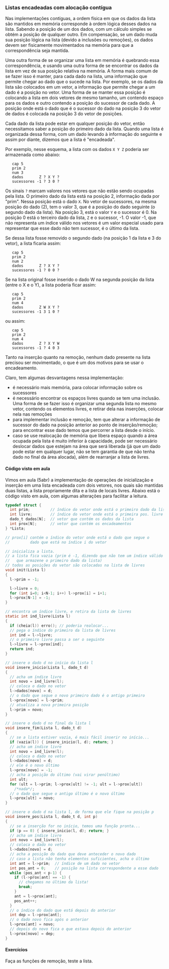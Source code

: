 ### Listas encadeadas com alocação contígua

Nas implementações contíguas, a ordem física em que os dados da lista são mantidos em memória corresponde à ordem lógica desses dados na lista.
Sabendo a posição de um dos dados, com um cálculo simples se obtém a posição de qualquer outro.
Em compensação, se um dado muda sua posição lógica na lista (devido a inclusões ou remoções), os dados devem ser fisicamente movimentados na memória para que a correspondência seja mantida.

Uma outra forma de se organizar uma lista em memória é quebrando essa correspondência, e usando uma outra forma de se encontrar os dados da lista em vez de sua posição relativa na memória.
A forma mais comum de se fazer isso é manter, para cada dado na lista, uma informação que permite chegar ao dado que o sucede na lista.
Por exemplo, se os dados da lista são colocados em um vetor, a informação que permite chegar a um dado é a posição no vetor.
Uma forma de se manter essa posição é colocando a lista em dois vetores de mesmo tamanho, um contendo espaço para os dados e outro contendo a posição do sucessor de cada dado. A posição onde está o dado que é o sucessor do dado na posição 3 do vetor de dados é colocada na posição 3 do vetor de posições. 

Cada dado da lista pode estar em qualquer posição do vetor, então necessitamos saber a posição do primeiro dado da lista.
Quando uma lista é organizada dessa forma, com um dado levando à informação do seguinte e assim por diante, dizemos que a lista é "encadeada".

Por exemplo, nesse esquema, a lista com os dados `X Y Z` poderia ser armazenada como abaixo:
```
   cap 5
   prim 2
   num 3
   dados       Z ? X Y ?
   sucessores -1 ? 3 0 ?
```
Os sinais `?` marcam valores nos vetores que não estão sendo ocupadas pela lista.
O primeiro dado da lista está na posição 2, informação dada por "prim". Nessa posição está o dado `X`.
No vetor de sucessores, na mesma posição do dado (2), tem o valor 3, que é a posição do dado seguinte (o segundo dado da lista).
Na posição 3, está o valor `Y` e o sucessor é 0.
Na posição 0 está o terceiro dado da lista, `Z` e o sucessor, -1. O valor -1, que não representa um índice válido nos vetores é um valor especial usado para representar que esse dado não tem sucessor, é o último da lista.

Se dessa lista fosse removido o segundo dado (na posição 1 da lista e 3 do vetor), a lista ficaria assim:
```
   cap 5
   prim 2
   num 2
   dados       Z ? X Y ?
   sucessores -1 ? 0 0 ?
```

Se na lista original fosse inserido o dado W na segunda posição da lista (entre o X e o Y), a lista poderia ficar assim:
```
   cap 5
   prim 2
   num 4
   dados       Z W X Y ?
   sucessores -1 3 1 0 ?
```
ou assim:
```
   cap 5
   prim 2
   num 4
   dados       Z ? X Y W
   sucessores -1 ? 4 0 3
```
Tanto na inserção quanto na remoção, nenhum dado presente na lista precisou ser movimentado, o que é um dos motivos para se usar o encadeamento.

Claro, tem algumas desvantagens nessa implementação:
- é necessário mais memória, para colocar informação sobre os sucessores
- é necessário encontrar os espaços livres quando se tem uma inclusão. Uma forma de se fazer isso é organizar uma segunda lista no mesmo vetor, contendo os elementos livres, e retirar dela nas inserções, colocar nela nas remoções
- para implementar inclusão e remoção, tem que alterar a informação de sucessor do dado na posição anterior ao ponto de inserção/remoção; para encontrar esse dado temos que percorrer a lista desde o início.
- caso se use realocação de memória que libera espaço quando a área ocupada pela lista é muito inferior à capacidade, pode ser necessário deslocar dados que estejam na área que será liberada (já que um dado pode estar em qualquer lugar, não se tem garantia de que não tenha dado no final da área alocada), além de rearranjar a lista de livres.

#### Código visto em aula

Vimos em aula (5abr) a implementação de operações de inicialização e inserção em uma lista encadeada com dois vetores, nos quais são mantidas duas listas, a lista propriamente dita e a lista de locais livres.
Abaixo está o código visto em aula, com algumas alterações para facilitar a leitura.

```c
typedef struct {
  int prim;         // índice do vetor onde está o primeiro dado da lista
  int livre;        // índice do vetor onde está o primeira pos. livre
  dado_t dados[N];  // vetor que contém os dados da lista
  int prox[N];      // vetor que contém os encadeamentos
} *Lista;

// prox[i] contém o índice do vetor onde está o dado que segue o
//         dado que está no índice i do vetor

// inicializa a lista.
// a lista fica vazia (prim é -1, dizendo que não tem um índice válido
//   que armazene o primeiro dado da lista)
// todos as posições do vetor são colocadas na lista de livres
void init(Lista l)
{
  l->prim = -1;

  l->livre = 0;
  for (int i=0; i<N-1; i++) l->prox[i] = i+1;
  l->prox[N-1] = -1;
}

// encontra um índice livre, e retira da lista de livres
static int ind_livre(Lista l)
{
  if (cheia(l)) erro(); // poderia realocar...
  // pega o índice do primeiro da lista de livres
  int ind = l->livre;
  // o primeiro livre passa a ser o seguinte
  l->livre = l->prox[ind];
  return ind;
}

// insere o dado d no início da lista l
void insere_inicio(Lista l, dado_t d)
{
  // acha um índice livre
  int novo = ind_livre(l);
  // coloca o dado no vetor
  l->dados[novo] = d;
  // o dado que segue o novo primeiro dado é o antigo primeiro
  l->prox[novo] = l->prim;
  // atualiza a nova primeira posição
  l->prim = novo;
}

// insere o dado d no final da lista l
void insere_fim(Lista l, dado_t d)
{
  // se a lista estiver vazia, é mais fácil inserir no início...
  if (vazia(l)) { insere_inicio(l, d); return; }
  // acha um índice livre
  int novo = ind_livre(l);
  // coloca o dado no vetor
  l->dados[novo] = d;
  // ele é o novo último
  l->prox[novo] = -1;
  // acha a posição do último (vai virar penúltimo)
  int ult;
  for (ult = l->prim; l->prox[ult] != -1; ult = l->prox[ult])
    /*nada*/;
  // o dado que segue o antigo último é o novo último
  l->prox[ult] = novo;
}

// insere o dado d na lista l, de forma que ele fique na posição p
void insere_pos(Lista l, dado_t d, int p)
{
  // se a inserção for no início, temos uma função pronta...
  if (p == 0) { insere_inicio(l, d); return; }
  // acha um índice livre
  int novo = ind_livre(l);
  // coloca o dado no vetor
  l->dados[novo] = d;
  // acha a posição do dado que deve anteceder o novo dado
  // caso a lista não tenha elementos suficientes, acha o último
  int ant = l->prim;  // índice de um dado no vetor
  int pos_ant = 0;    // posição na lista correspondente a esse dado
  while (pos_ant < p-1) {
    if (l->prox[ant] == -1) {
      // chegamos no último da lista!
      break;
    }
    ant = l->prox[ant];
    pos_ant++;
  }
  // o índice do dado que está depois do anterior
  int dep = l->prox[ant];
  // o dado novo fica após o anterior
  l->prox[ant] = novo;
  // depois do novo fica o que estava depois do anterior
  l->prox[novo] = dep;
}
```

#### Exercícios

Faça as funções de remoção, teste a lista.
